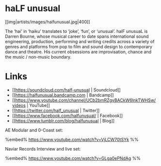 # haLF unusual

[[img|artists/images/halfunusual.jpg|400]]

The ‘hai’ in ‘haiku’ translates to ‘joke’, ‘fun’, or ‘unusual’. halF unusuaL is Darren Bourne, whose musical career to date spans international sound engineering, production, performing and writing credits across a variety of genres and platforms from pop to film and sound design to contemporary dance and theatre. His current obsessions are improvisation, chance and the music / non-music boundary.

# Links

* [[https://soundcloud.com/half-unusual | Soundcloud]]
* [[https://halfunusual.bandcamp.com | Bandcamp]]
* [[https://www.youtube.com/channel/UCb2bmRZgyBACkW6lnkTWHSw/videos | YouTube]]
* [[https://twitter.com/half_unusual | Twitter]]
* [[https://www.facebook.com/halfunusual/ | Facebook]]
* [[https://www.tumblr.com/blog/halfunusual | Blog]]

AE Modular and 0-Coast set:

%embed% https://www.youtube.com/watch?v=VjLCW70tSYk %%

Naviar Records Interview and live set:

%embed% https://www.youtube.com/watch?v=GLga0ePNdAg %%
